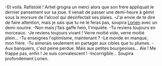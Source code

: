   -Et voilà. Rafistolé !
  Arhel grogna un merci alors que son frère appliquait le dernier pansement sur sa joue. Il venait de passer une demi-heure à gémir sous la morsure de l'alcool qui désinfectait ses plaies.
  -J'ai envie de te dire de faire attention, mais je sais que tu ne le feras pas, soupira [Lorien](Personnages/A%20Auberin/Lorien.md) avec un demi-sourire.
  -Non mais j'fais gaffe hein, t'inquiète.
  -Tu reviens toujours en morceaux.
  -Je reviens toujours vivant ! Verre moitié vide, verre moitié plein... 
  -Tu enseignes l'optimisme, maintenant ?
  -Le monde en manque, mon frère.
  -Tu aimerais seulement en partager aux cibles que tu plumes.
  -Aux banquiers, c'est peine perdue. Mais aux petites bourgeoises... Aïe ! Me frappe pas, enfin ! Je suis convalescent !
  -Incorrigible... Soupira profondément Lorien.